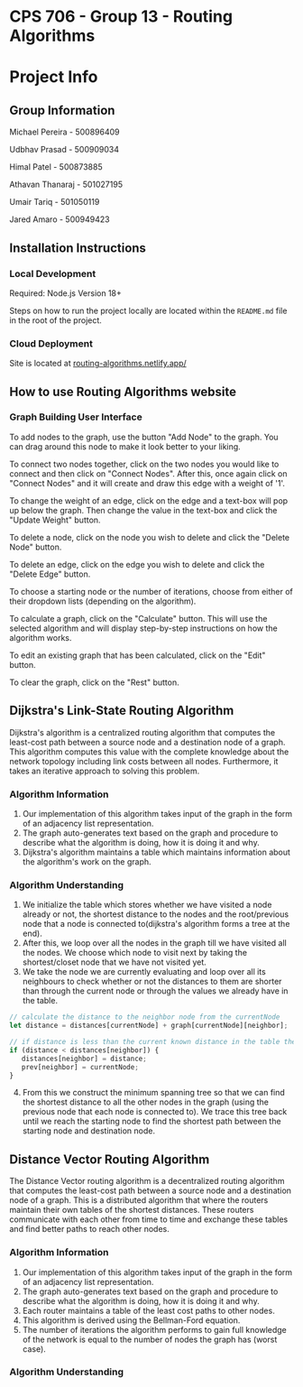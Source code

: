 # CPS 706 - Group 13 - Routing Algorithms

# Project Info

## Group Information 

Michael Pereira - 500896409

Udbhav Prasad - 500909034

Himal Patel - 500873885

Athavan Thanaraj - 501027195

Umair Tariq - 501050119

Jared Amaro - 500949423

## Installation Instructions

### Local Development

Required: Node.js Version 18+

Steps on how to run the project locally are located within the `README.md` file in the root of the project.

### Cloud Deployment

Site is located at <a href="https://routing-algorithms.netlify.app/">routing-algorithms.netlify.app/</a>

## How to use Routing Algorithms website

### Graph Building User Interface

To add nodes to the graph, use the button "Add Node" to the graph. You can drag around this node to make it look 
better to your liking.

To connect two nodes together,  click on the two nodes you would like to connect and then click on "Connect Nodes". After 
this, once again click on "Connect Nodes" and it will create and draw this edge with a weight of '1'. 

To change the weight of an edge, click on the edge and a text-box will pop up below the graph. Then change the value 
in the text-box and click the "Update Weight" button.

To delete a node, click on the node you wish to delete and click the "Delete Node" button.

To delete an edge, click on the edge you wish to delete and click the "Delete Edge" button.

To choose a starting node or the number of iterations, choose from either of their dropdown lists (depending on the algorithm).

To calculate a graph, click on the "Calculate" button. This will use the selected algorithm and will display step-by-step instructions on how the algorithm works.

To edit an existing graph that has been calculated, click on the "Edit" button.

To clear the graph, click on the "Rest" button.

## Dijkstra's Link-State Routing Algorithm

Dijkstra's algorithm is a centralized routing algorithm that computes the least-cost path between a source node and a 
destination node of a graph. This algorithm computes this value with the complete knowledge about the network 
topology including link costs between all nodes. Furthermore, it takes an iterative approach to solving this 
problem.

### Algorithm Information

1. Our implementation of this algorithm takes input of the graph in the form of an adjacency list representation.
2. The graph auto-generates text based on the graph and procedure to describe what the algorithm is doing, how it is 
doing it and why.
3. Dijkstra's algorithm maintains a table which maintains information about the algorithm's work on the graph. 

### Algorithm Understanding

1. We initialize the table which stores whether we have visited a node already or not, the shortest distance to the 
nodes and the root/previous node that a node is connected to(dijkstra's algorithm forms a tree at the end).
2. After this, we loop over all the nodes in the graph till we have visited all the nodes. We choose which node to 
visit next by taking the shortest/closet node that we have not visited yet.
3. We take the node we are currently evaluating and loop over all its neighbours to check whether or not the distances
to them are shorter than through the current node or through the values we already have in the table.
```javascript
// calculate the distance to the neighbor node from the currentNode
let distance = distances[currentNode] + graph[currentNode][neighbor];

// if distance is less than the current known distance in the table then update the distance
if (distance < distances[neighbor]) {
   distances[neighbor] = distance;
   prev[neighbor] = currentNode;
}
```
4. From this we construct the minimum spanning tree so that we can find the shortest distance to all the other 
nodes in the graph (using the previous node that each node is connected to). We trace this tree back until we reach 
the starting node to find the shortest path between the starting node and destination node.

## Distance Vector Routing Algorithm

The Distance Vector routing algorithm is a decentralized routing algorithm that computes the least-cost path between a 
source node and a destination node of a graph. This is a distributed algorithm that where the routers maintain their 
own tables of the shortest distances. These routers communicate with each other from time to time and exchange these 
tables and find better paths to reach other nodes.

### Algorithm Information

1. Our implementation of this algorithm takes input of the graph in the form of an adjacency list representation.
2. The graph auto-generates text based on the graph and procedure to describe what the algorithm is doing, how it is
   doing it and why.
3. Each router maintains a table of the least cost paths to other nodes.
4. This algorithm is derived using the Bellman-Ford equation.
5. The number of iterations the algorithm performs to gain full knowledge of the network is equal to the number of 
nodes the graph has (worst case).

### Algorithm Understanding


